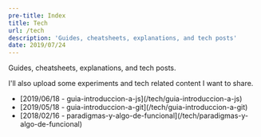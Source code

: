 ```yaml
---
pre-title: Index
title: Tech
url: /tech
description: 'Guides, cheatsheets, explanations, and tech posts'
date: 2019/07/24
---
```


Guides, cheatsheets, explanations, and tech posts.

I'll also upload some experiments and tech related content I want to share.

<nav id="file">
	<ul>
		<li>[2019/06/18 - guia-introduccion-a-js](/tech/guia-introduccion-a-js)</li>
		<li>[2019/05/18 - guia-introduccion-a-git](/tech/guia-introduccion-a-git)</li>
		<li>[2018/02/16 - paradigmas-y-algo-de-funcional](/tech/paradigmas-y-algo-de-funcional)</li>
	</ul>
</nav>

